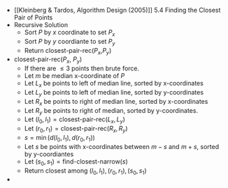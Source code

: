 - [[Kleinberg & Tardos, Algorithm Design (2005)]] 5.4 Finding the Closest Pair of Points
- Recursive Solution
	- Sort $P$ by $x$ coordinate to set $P_x$
	- Sort $P$ by $y$ coordiante to set $P_y$
	- Return closest-pair-rec($P_x$,$P_y$)
- closest-pair-rec($P_x$, $P_y$)
	- If there are $\le 3$ points then brute force.
	- Let $m$ be median x-coordinate of $P$
	- Let $L_x$ be points to left of median line, sorted by x-coordinates
	- Let $L_y$ be points to left of median line, sorted by y-coordinates
	- Let $R_x$ be points to right of median line, sorted by x-coordinates
	- Let $R_y$ be points to right of median, sorted by y-coordinates.
	- Let $(l_0, l_1) = \text{closest-pair-rec}(L_x,L_y)$
	- Let $(r_0, r_1) = \text{closest-pair-rec}(R_x, R_y)$
	- $s = \min(d(l_0,l_1),d(r_0,r_1))$
	- Let $s$ be points with x-coordinates between $m-s$ and $m+s$, sorted by y-coordiantes
	- Let $(s_0, s_1) = \text{find-closest-narrow}(s)$
	- Return closest among $(l_0, l_1), (r_0,r_1), (s_0,s_1)$
-